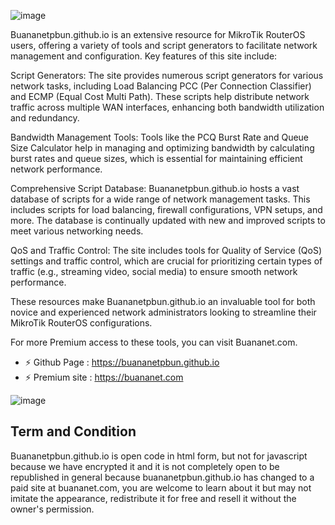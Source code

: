 ![image](https://user-images.githubusercontent.com/42666125/202864286-43913603-5fae-4532-a329-36f26c547c5a.png)

Buananetpbun.github.io is an extensive resource for MikroTik RouterOS users, offering a variety of tools and script generators to facilitate network management and configuration. Key features of this site include:

Script Generators: The site provides numerous script generators for various network tasks, including Load Balancing PCC (Per Connection Classifier) and ECMP (Equal Cost Multi Path). These scripts help distribute network traffic across multiple WAN interfaces, enhancing both bandwidth utilization and redundancy​​.

Bandwidth Management Tools: Tools like the PCQ Burst Rate and Queue Size Calculator help in managing and optimizing bandwidth by calculating burst rates and queue sizes, which is essential for maintaining efficient network performance​.

Comprehensive Script Database: Buananetpbun.github.io hosts a vast database of scripts for a wide range of network management tasks. This includes scripts for load balancing, firewall configurations, VPN setups, and more. The database is continually updated with new and improved scripts to meet various networking needs​​.

QoS and Traffic Control: The site includes tools for Quality of Service (QoS) settings and traffic control, which are crucial for prioritizing certain types of traffic (e.g., streaming video, social media) to ensure smooth network performance​​.

These resources make Buananetpbun.github.io an invaluable tool for both novice and experienced network administrators looking to streamline their MikroTik RouterOS configurations.

For more Premium access to these tools, you can visit Buananet.com.
- ⚡ Github Page : https://buananetpbun.github.io
- ⚡ Premium site : https://buananet.com

![image](https://github.com/buananetpbun/buananetpbun.github.io/assets/42666125/e14ac5c1-4438-4766-808b-9de42218ee81)

## <b>Term and Condition</b><br>
Buananetpbun.github.io is open code in html form, but not for javascript because we have encrypted it and it is not completely open to be republished in general because buananetpbun.github.io has changed to a paid site at buananet.com, you are welcome to learn about it but may not imitate the appearance, redistribute it for free and resell it without the owner's permission.


